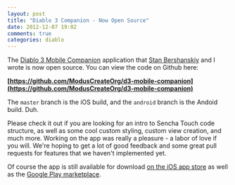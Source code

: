 ```yaml
---
layout: post
title: "Diablo 3 Companion - Now Open Source"
date: 2012-12-07 19:02
comments: true
categories: diablo
---
```


The [Diablo 3 Mobile Companion](http://d3companion.com/) application that [Stan Bershanskiy](http://twitter.com/stan229) and I wrote is now open source. You can view the code on Github here:

**[https://github.com/ModusCreateOrg/d3-mobile-companion](https://github.com/ModusCreateOrg/d3-mobile-companion)**

The `master` branch is the iOS build, and the `android` branch is the Andoid build. Duh.

Please check it out if you are looking for an intro to Sencha Touch code structure, as well as some cool custom styling, custom view creation, and much more. Working on the app was really a pleasure - a labor of love if you will. We're hoping to get a lot of good feedback and some great pull requests for features that we haven't implemented yet. 

Of course the app is still available for download [on the iOS app store](https://itunes.apple.com/us/app/diablo-3-mobile-companion/id565829323?mt=8) as well as the [Google Play marketplace](https://play.google.com/store/apps/details?id=com.moduscreate.d3mobile&feature=search_result#?t=W251bGwsMSwxLDEsImNvbS5tb2R1c2NyZWF0ZS5kM21vYmlsZSJd).
